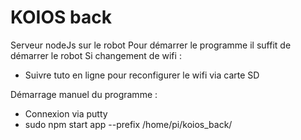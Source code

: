 # KOIOS back

Serveur nodeJs sur le robot
Pour démarrer le programme il suffit de démarrer le robot 
Si changement de wifi : 
- Suivre tuto en ligne pour reconfigurer le wifi via carte SD

Démarrage manuel du programme : 
- Connexion via putty
- sudo npm start app --prefix /home/pi/koios_back/
